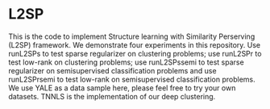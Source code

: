 # L2SP
This is the code to implement Structure learning with Similarity Perserving (L2SP) framework. We demonstrate four experiments in this repository. Use runL2SPs to test sparse regularizer on clustering problems; use runL2SPr to test low-rank on clustering problems; use runL2SPssemi to test sparse regularizer on semisupervised classification problems and use runL2SPrsemi to test low-rank on semisupervised classification problems. We use YALE as a data sample here, please feel free to try your own datasets. TNNLS is the implementation of our deep clustering.

